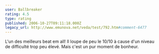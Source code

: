 ```yaml
---
user: Ballbreaker
rating: 4.5
type: rating
published: 2006-10-27T09:11:18.000Z
legacy_url: http://www.emunova.net/veda/test/792.htm#comment-6477
---
```

L'un des meilleurs beat em all! Il loupe de peu le 10/10 à cause d'un niveau de difficulté trop peu élevé. Mais c'est un pur moment de bonheur.
